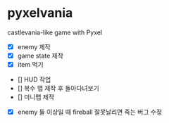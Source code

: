 # pyxelvania
castlevania-like game with Pyxel

- [x] enemy 제작
- [x] game state 제작
- [x] item 먹기
- [] HUD 작업
- [] 복수 맵 제작 후 돌아다녀보기
- [] 미니맵 제작
- [x] enemy 둘 이상일 때 fireball 잘못날리면 죽는 버그 수정
